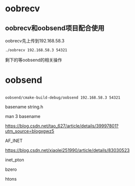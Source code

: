 # oobrecv

## oobrecv和oobsend项目配合使用

oobrecv先上传到192.168.58.3

```shell
./oobrecv 192.168.58.3 54321
```

剩下的等oobsend的相关操作


# oobsend

```shell

oobsend/cmake-build-debug/oobsend 192.168.58.3 54321

```

basename string.h 


man 3 basename

https://blog.csdn.net/tao_627/article/details/39997801?utm_source=blogxgwz5

AF_INET

https://blog.csdn.net/xiaolei251990/article/details/83030523

inet_pton

bzero

htons





